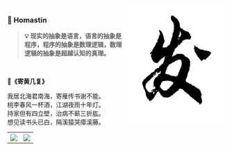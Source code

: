 <img align="right" src="https://github.com/Homastin/homastin/blob/master/zen-logo2.jpeg" alt="发" width="238px" height="275px" />

### 🦊 Homastin

> **💡 现实的抽象是语言，语言的抽象是程序，程序的抽象是数理逻辑，数理逻辑的抽象是超越认知的真理。**

<br />

**🚀《寄黄几复》**

我居北海君南海，寄雁传书谢不能。<br />
桃李春风一杯酒，江湖夜雨十年灯。<br />
持家但有四立壁，治病不蕲三折肱。<br />
想见读书头已白，隔溪猿哭瘴溪藤。<br />
<table>
  <tr>
    <td align="center" style="padding=0;width=50%;">
      <img align="center" style="padding=0;" src="https://github-readme-stats.vercel.app/api/?username=homastin&show_icons=true&hide_border=true&icon_color=C9F9D9&hide_title=true&count_private=true" />
    <td align="center" style="padding=0;width=70%;">
      <img align="center" style="padding=0;" src="https://github-readme-stats.quantumlytangled.vercel.app/api/top-langs/?username=homastin&layout=compact&show_icons=true&hide_border=true&icon_color=f0f0f000&count_private=true" />
    </td>
  </tr>
</table>
